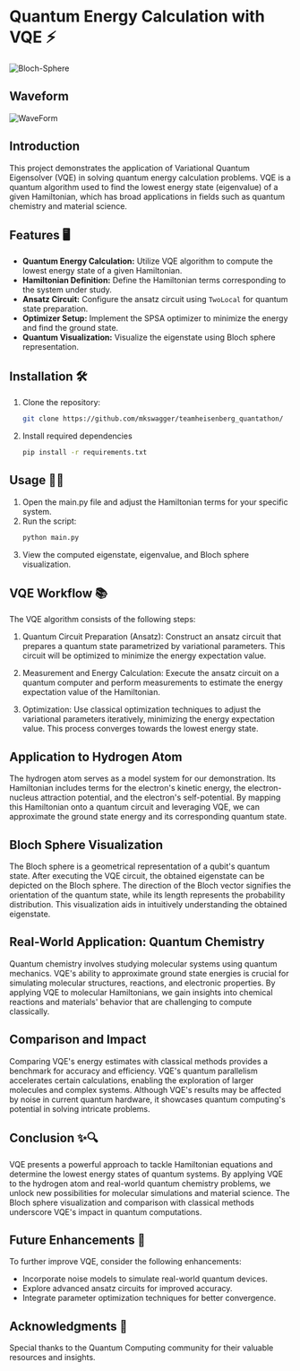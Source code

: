  # Quantum Energy Calculation with VQE ⚡

![Bloch-Sphere](https://i.imgur.com/YRhv4rA.png)

## Waveform
![WaveForm](https://i.imgur.com/wbcHCPc.png)

## Introduction

This project demonstrates the application of Variational Quantum Eigensolver (VQE) in solving quantum energy calculation problems. VQE is a quantum algorithm used to find the lowest energy state (eigenvalue) of a given Hamiltonian, which has broad applications in fields such as quantum chemistry and material science.

## Features 🖥

- **Quantum Energy Calculation:** Utilize VQE algorithm to compute the lowest energy state of a given Hamiltonian.
- **Hamiltonian Definition:** Define the Hamiltonian terms corresponding to the system under study.
- **Ansatz Circuit:** Configure the ansatz circuit using `TwoLocal` for quantum state preparation.
- **Optimizer Setup:** Implement the SPSA optimizer to minimize the energy and find the ground state.
- **Quantum Visualization:** Visualize the eigenstate using Bloch sphere representation.

## Installation 🛠

1. Clone the repository:

   ```bash
   git clone https://github.com/mkswagger/teamheisenberg_quantathon/

2. Install required dependencies

   ```bash
   pip install -r requirements.txt
   
 ## Usage ✍🏼
 
1. Open the main.py file and adjust the Hamiltonian terms for your specific system.
2. Run the script:
   ```bash
   python main.py
   ```
3. View the computed eigenstate, eigenvalue, and Bloch sphere visualization.


 
## VQE Workflow 📚
The VQE algorithm consists of the following steps:

1. Quantum Circuit Preparation (Ansatz): Construct an ansatz circuit that prepares a quantum state parametrized by variational parameters. This circuit will be optimized to minimize the energy expectation value.

2. Measurement and Energy Calculation: Execute the ansatz circuit on a quantum computer and perform measurements to estimate the energy expectation value of the Hamiltonian.

3. Optimization: Use classical optimization techniques to adjust the variational parameters iteratively, minimizing the energy expectation value. This process converges towards the lowest energy state.

## Application to Hydrogen Atom
The hydrogen atom serves as a model system for our demonstration. Its Hamiltonian includes terms for the electron's kinetic energy, the electron-nucleus attraction potential, and the electron's self-potential. By mapping this Hamiltonian onto a quantum circuit and leveraging VQE, we can approximate the ground state energy and its corresponding quantum state.

## Bloch Sphere Visualization
The Bloch sphere is a geometrical representation of a qubit's quantum state. After executing the VQE circuit, the obtained eigenstate can be depicted on the Bloch sphere. The direction of the Bloch vector signifies the orientation of the quantum state, while its length represents the probability distribution. This visualization aids in intuitively understanding the obtained eigenstate.

## Real-World Application: Quantum Chemistry
Quantum chemistry involves studying molecular systems using quantum mechanics. VQE's ability to approximate ground state energies is crucial for simulating molecular structures, reactions, and electronic properties. By applying VQE to molecular Hamiltonians, we gain insights into chemical reactions and materials' behavior that are challenging to compute classically.

## Comparison and Impact
Comparing VQE's energy estimates with classical methods provides a benchmark for accuracy and efficiency. VQE's quantum parallelism accelerates certain calculations, enabling the exploration of larger molecules and complex systems. Although VQE's results may be affected by noise in current quantum hardware, it showcases quantum computing's potential in solving intricate problems.

## Conclusion ✨🔍
VQE presents a powerful approach to tackle Hamiltonian equations and determine the lowest energy states of quantum systems. By applying VQE to the hydrogen atom and real-world quantum chemistry problems, we unlock new possibilities for molecular simulations and material science. The Bloch sphere visualization and comparison with classical methods underscore VQE's impact in quantum computations.

## Future Enhancements 🔬
To further improve VQE, consider the following enhancements:

- Incorporate noise models to simulate real-world quantum devices.
- Explore advanced ansatz circuits for improved accuracy.
- Integrate parameter optimization techniques for better convergence.

## Acknowledgments 🦾
Special thanks to the Quantum Computing community for their valuable resources and insights.


